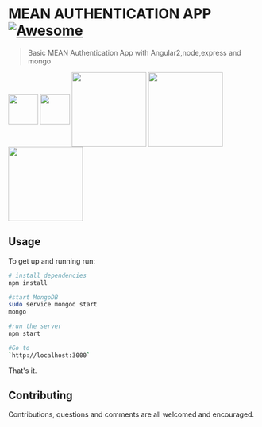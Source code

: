 # MEAN AUTHENTICATION APP [![Awesome](https://cdn.rawgit.com/sindresorhus/awesome/d7305f38d29fed78fa85652e3a63e154dd8e8829/media/badge.svg)](https://github.com/AbdallahBedir/MEAN-STACK)
> Basic MEAN Authentication App with Angular2,node,express and mongo


[<img width="60" align="middle" src="https://cdn.rawgit.com/gilbarbara/logos/e7b1dc2666c3dabe6c1276abd0a767b6ebd6af43/logos/nodejs-icon.svg">](https://nodejs.org)
[<img width="60" align="middle" src="https://www.ag-grid.com/images/angular2.png">](https://angular.io/)
[<img width="150" align="middle" src="https://cdn.worldvectorlogo.com/logos/mongodb.svg">](https://www.mongodb.com/)
[<img width="150" align="middle" src="https://camo.githubusercontent.com/b0c9dc0e2f5bcd190403159a24d4a541e496e30a/68747470733a2f2f636f6c69676f2e696f2f696d616765732f657870726573732e737667">](https://expressjs.com/)
[<img width="150" align="middle" src="https://jwt.io/assets/logo.svg">](https://jwt.io/)


## Usage
To get up and running run:
``` bash
# install dependencies
npm install

#start MongoDB
sudo service mongod start
mongo

#run the server
npm start

#Go to 
`http://localhost:3000`
```
That's it.


## Contributing

Contributions, questions and comments are all welcomed and encouraged. 
